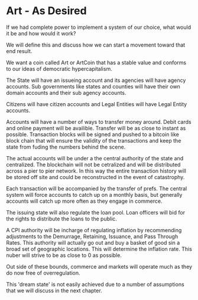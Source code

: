 # Art - As Desired

If we had complete power to implement a system of our choice, what would it be and how would it work?

We will define this and discuss how we can start a movement toward that end result.

We want a coin called Art or ArtCoin that has a stable value and conforms to our ideas of democratic hypercapitalism.

The State will have an issueing account and its agencies will have agency accounts.  Sub governments like states and counties will have their own domain accounts and their sub agency accounts.

Citizens will have citizen accounts and Legal Entities will have Legal Entity accounts.

Accounts will have a number of ways to transfer money around. Debit cards and online payment will be availible.  Transfer will be as close to instant as possible.  Transaction blocks will be signed and pushed to a bitcoin like block chain that will ensure the validity of the transactions and keep the state from fuding the numbers behind the scene.

The actual accounts will be under a the central authority of the state and centralized.  The blockchain will not be cetralized and will be distributed across a pier to pier network.  In this way the entire transaction history will be stored off site and could be reconstructed in the event of catastrophy.

Each transaction will be accompanied by the transfer of prefs.  The central system will force accounts to catch up on a monthly basis, but generally accounts will catch up more often as they engage in commerce.

The issuing state will also regulate the loan pool.  Loan officers will bid for the rights to distribute the loans to the public.

A CPI authority will be incharge of regulating inflation by recommending adjustments to the Demurrage, Retaining, Issuance, and Pass Through Rates.  This authority will actually go out and buy a basket of good sin a broad set of geographic locations.  This will determine the inflation rate.  This nuber will strive to be as close to 0 as possible.

Out side of these bounds, commerce and markets will operate much as they do now free of overregulation.

This 'dream state' is not easily achieved due to a number of assumptions that we will discuss in the next chapter.
